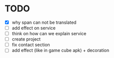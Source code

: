 
# TODO

- [x] why span can not be translated
- [ ] add effect on service
- [ ] think on how can we explain service
- [ ] create project
- [ ] fix contact section
- [ ] add effect (like in game cube apk) + decoration